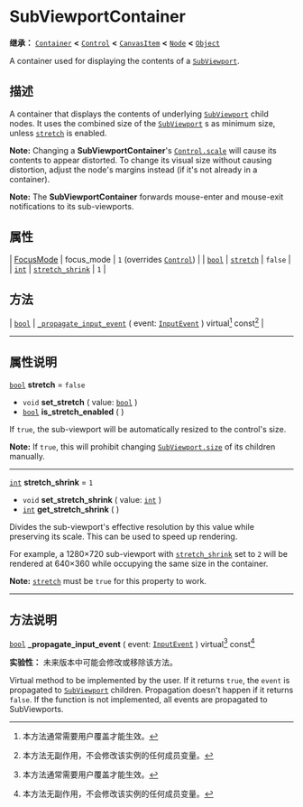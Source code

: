 <!-- ⚠ 请勿编辑本文件 ⚠ -->
<!-- 本文档使用脚本从 WeDot 引擎源码仓库生成。 -->
<!-- 生成脚本：https://github.com/WeDot-Engine/WeDot/tree/4.3/doc/tools/make_md.py； -->
<!-- 原文件：https://github.com/WeDot-Engine/WeDot/tree/4.3/doc/classes/SubViewportContainer.xml。 -->

<div id="_class_subviewportcontainer"></div>

# SubViewportContainer

**继承：** [`Container`](class_container.md) **<** [`Control`](class_control.md) **<** [`CanvasItem`](class_canvasitem.md) **<** [`Node`](class_node.md) **<** [`Object`](class_object.md)

A container used for displaying the contents of a [`SubViewport`](class_subviewport.md).

## 描述

A container that displays the contents of underlying [`SubViewport`](class_subviewport.md) child nodes. It uses the combined size of the [`SubViewport`](class_subviewport.md) s as minimum size, unless [`stretch`](#class_subviewportcontainer_property_stretch) is enabled.

 **Note:** Changing a **SubViewportContainer**'s [`Control.scale`](#class_control_property_scale) will cause its contents to appear distorted. To change its visual size without causing distortion, adjust the node's margins instead (if it's not already in a container).

 **Note:** The **SubViewportContainer** forwards mouse-enter and mouse-exit notifications to its sub-viewports.

## 属性

| [FocusMode](#enum_control_focusmode) | focus_mode                                                              | ``1`` (overrides [`Control`](#class_control_property_focus_mode)) |
| [`bool`](class_bool.md)              | [`stretch`](#class_subviewportcontainer_property_stretch)               | ``false``                                                         |
| [`int`](class_int.md)                | [`stretch_shrink`](#class_subviewportcontainer_property_stretch_shrink) | ``1``                                                             |

## 方法

| [`bool`](class_bool.md) | [`_propagate_input_event`](#class_subviewportcontainer_private_method__propagate_input_event) ( event: [`InputEvent`](class_inputevent.md) ) virtual[^virtual] const[^const] |

<!-- rst-class:: classref-section-separator -->

---

## 属性说明

<div id="_class_subviewportcontainer_property_stretch"></div>

[`bool`](class_bool.md) **stretch** = ``false`` <div id="class_subviewportcontainer_property_stretch"></div>

- `void` **set_stretch** ( value: [`bool`](class_bool.md) )
- [`bool`](class_bool.md) **is_stretch_enabled** ( )

If `true`, the sub-viewport will be automatically resized to the control's size.

 **Note:** If `true`, this will prohibit changing [`SubViewport.size`](#class_subviewport_property_size) of its children manually.

<!-- rst-class:: classref-item-separator -->

---

<div id="_class_subviewportcontainer_property_stretch_shrink"></div>

[`int`](class_int.md) **stretch_shrink** = ``1`` <div id="class_subviewportcontainer_property_stretch_shrink"></div>

- `void` **set_stretch_shrink** ( value: [`int`](class_int.md) )
- [`int`](class_int.md) **get_stretch_shrink** ( )

Divides the sub-viewport's effective resolution by this value while preserving its scale. This can be used to speed up rendering.

For example, a 1280×720 sub-viewport with [`stretch_shrink`](#class_subviewportcontainer_property_stretch_shrink) set to `2` will be rendered at 640×360 while occupying the same size in the container.

 **Note:** [`stretch`](#class_subviewportcontainer_property_stretch) must be `true` for this property to work.

<!-- rst-class:: classref-section-separator -->

---

## 方法说明

<div id="_class_subviewportcontainer_private_method__propagate_input_event"></div>

[`bool`](class_bool.md) **_propagate_input_event** ( event: [`InputEvent`](class_inputevent.md) ) virtual[^virtual] const[^const]<div id="class_subviewportcontainer_private_method__propagate_input_event"></div>

**实验性：** 未来版本中可能会修改或移除该方法。

Virtual method to be implemented by the user. If it returns `true`, the `event` is propagated to [`SubViewport`](class_subviewport.md) children. Propagation doesn't happen if it returns `false`. If the function is not implemented, all events are propagated to SubViewports.

[^virtual]: 本方法通常需要用户覆盖才能生效。
[^const]: 本方法无副作用，不会修改该实例的任何成员变量。
[^vararg]: 本方法除了能接受在此处描述的参数外，还能够继续接受任意数量的参数。
[^constructor]: 本方法用于构造某个类型。
[^static]: 调用本方法无需实例，可直接使用类名进行调用。
[^operator]: 本方法描述的是使用本类型作为左操作数的有效运算符。
[^bitfield]: 这个值是由下列位标志构成位掩码的整数。
[^void]: 无返回值。
